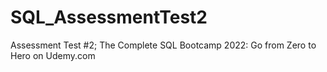 # SQL_AssessmentTest2
Assessment Test #2; The Complete SQL Bootcamp 2022: Go from Zero to Hero on Udemy.com
